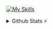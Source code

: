 [![My Skills](https://skillicons.dev/icons?i=html,css,js,ts,java,php,dart,nodejs,react,next,vite,flutter,express,spring,nest,postgresql,sqlite,git,github,aws,materialui,tailwind,idea,webstorm,phpstorm,vscode,neovim,linux,npm,maven,postman,stackoverflow)](https://skillicons.dev)
<details>
  <summary>Github Stats ⚡</summary>
  
  <a href="#">![Github stats](https://github-readme-stats.vercel.app/api?username=HarenaFiantso&theme=holi&count_private=true&hide_border=true&line_height=20)</a>
  <a href="#">![Top Langs](https://github-readme-stats.vercel.app/api/top-langs/?username=HarenaFiantso&layout=compact&theme=blueberry&count_private=true&hide_border=true&langs_count=8)</a>
</details>

